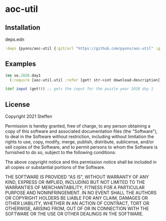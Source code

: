 # aoc-util


## Installation

deps.edn

```clojure
:deps {pyons/aoc-util {:git/url "https://github.com/pyons/aoc-util" :git/tag "v0.0.2" :git/sha "177557c"}
```

## Examples

```clojure
(ns se.2020.day1
  (:require [aoc-util.util :refer [get! str->int download-description]]))

(def input (get!)) ;; gets the input for the puzzle year 2020 day 1

```

## License

Copyright 2021 Steffen

Permission is hereby granted, free of charge, to any person obtaining a copy of this software and associated documentation files (the "Software"), to deal in the Software without restriction, including without limitation the rights to use, copy, modify, merge, publish, distribute, sublicense, and/or sell copies of the Software, and to permit persons to whom the Software is furnished to do so, subject to the following conditions:

The above copyright notice and this permission notice shall be included in all copies or substantial portions of the Software.

THE SOFTWARE IS PROVIDED "AS IS", WITHOUT WARRANTY OF ANY KIND, EXPRESS OR IMPLIED, INCLUDING BUT NOT LIMITED TO THE WARRANTIES OF MERCHANTABILITY, FITNESS FOR A PARTICULAR PURPOSE AND NONINFRINGEMENT. IN NO EVENT SHALL THE AUTHORS OR COPYRIGHT HOLDERS BE LIABLE FOR ANY CLAIM, DAMAGES OR OTHER LIABILITY, WHETHER IN AN ACTION OF CONTRACT, TORT OR OTHERWISE, ARISING FROM, OUT OF OR IN CONNECTION WITH THE SOFTWARE OR THE USE OR OTHER DEALINGS IN THE SOFTWARE.
